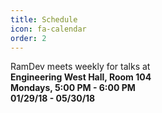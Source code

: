 ```yaml
---
title: Schedule
icon: fa-calendar
order: 2
---
```


<style>
    strong {
        font-weight: 700;
    }
</style>

RamDev meets weekly for talks at  
**Engineering West Hall, Room 104**  
**Mondays, 5:00 PM - 6:00 PM**    
**01/29/18 - 05/30/18**
